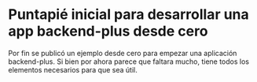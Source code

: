 # Puntapié inicial para desarrollar una app backend-plus desde cero

Por fin se publicó un ejemplo desde cero para empezar una aplicación backend-plus.
Si bien por ahora parece que faltara mucho, 
tiene todos los elementos necesarios para que sea útil.
